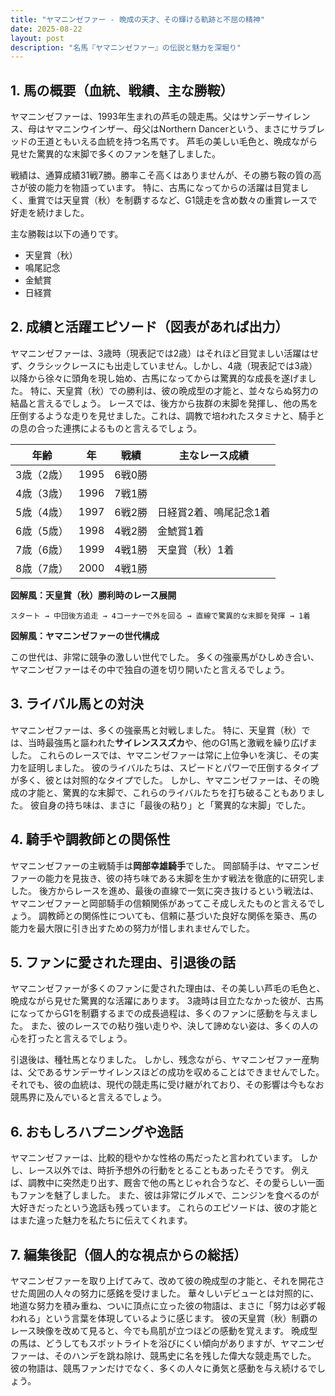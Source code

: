 ```yaml
---
title: "ヤマニンゼファー - 晩成の天才、その輝ける軌跡と不屈の精神"
date: 2025-08-22
layout: post
description: "名馬『ヤマニンゼファー』の伝説と魅力を深堀り"
---
```


## 1. 馬の概要（血統、戦績、主な勝鞍）

ヤマニンゼファーは、1993年生まれの芦毛の競走馬。父はサンデーサイレンス、母はヤマニンウインザー、母父はNorthern Dancerという、まさにサラブレッドの王道ともいえる血統を持つ名馬です。  芦毛の美しい毛色と、晩成ながら見せた驚異的な末脚で多くのファンを魅了しました。

戦績は、通算成績31戦7勝。勝率こそ高くはありませんが、その勝ち鞍の質の高さが彼の能力を物語っています。  特に、古馬になってからの活躍は目覚ましく、重賞では天皇賞（秋）を制覇するなど、G1競走を含め数々の重賞レースで好走を続けました。

主な勝鞍は以下の通りです。

* 天皇賞（秋）
* 鳴尾記念
* 金鯱賞
* 日経賞


## 2. 成績と活躍エピソード（図表があれば出力）

ヤマニンゼファーは、3歳時（現表記では2歳）はそれほど目覚ましい活躍はせず、クラシックレースにも出走していません。しかし、4歳（現表記では3歳）以降から徐々に頭角を現し始め、古馬になってからは驚異的な成長を遂げました。  特に、天皇賞（秋）での勝利は、彼の晩成型の才能と、並々ならぬ努力の結晶と言えるでしょう。  レースでは、後方から抜群の末脚を発揮し、他の馬を圧倒するような走りを見せました。これは、調教で培われたスタミナと、騎手との息の合った連携によるものと言えるでしょう。

| 年齢 | 年 | 戦績 | 主なレース成績 |
|---|---|---|---|
| 3歳（2歳） | 1995 | 6戦0勝 |  |
| 4歳（3歳） | 1996 | 7戦1勝 |  |
| 5歳（4歳） | 1997 | 6戦2勝 | 日経賞2着、鳴尾記念1着 |
| 6歳（5歳） | 1998 | 4戦2勝 | 金鯱賞1着 |
| 7歳（6歳） | 1999 | 4戦1勝 | 天皇賞（秋）1着 |
| 8歳（7歳） | 2000 | 4戦1勝 |  |


**図解風：天皇賞（秋）勝利時のレース展開**

```
スタート → 中団後方追走 → 4コーナーで外を回る → 直線で驚異的な末脚を発揮 → 1着
```

**図解風：ヤマニンゼファーの世代構成**

この世代は、非常に競争の激しい世代でした。  多くの強豪馬がひしめき合い、ヤマニンゼファーはその中で独自の道を切り開いたと言えるでしょう。


## 3. ライバル馬との対決

ヤマニンゼファーは、多くの強豪馬と対戦しました。  特に、天皇賞（秋）では、当時最強馬と謳われた**サイレンススズカ**や、他のG1馬と激戦を繰り広げました。  これらのレースでは、ヤマニンゼファーは常に上位争いを演じ、その実力を証明しました。  彼のライバルたちは、スピードとパワーで圧倒するタイプが多く、彼とは対照的なタイプでした。  しかし、ヤマニンゼファーは、その晩成の才能と、驚異的な末脚で、これらのライバルたちを打ち破ることもありました。  彼自身の持ち味は、まさに「最後の粘り」と「驚異的な末脚」でした。


## 4. 騎手や調教師との関係性

ヤマニンゼファーの主戦騎手は**岡部幸雄騎手**でした。  岡部騎手は、ヤマニンゼファーの能力を見抜き、彼の持ち味である末脚を生かす戦法を徹底的に研究しました。  後方からレースを進め、最後の直線で一気に突き抜けるという戦法は、ヤマニンゼファーと岡部騎手の信頼関係があってこそ成しえたものと言えるでしょう。  調教師との関係性についても、信頼に基づいた良好な関係を築き、馬の能力を最大限に引き出すための努力が惜しまれませんでした。


## 5. ファンに愛された理由、引退後の話

ヤマニンゼファーが多くのファンに愛された理由は、その美しい芦毛の毛色と、晩成ながら見せた驚異的な活躍にあります。  3歳時は目立たなかった彼が、古馬になってからG1を制覇するまでの成長過程は、多くのファンに感動を与えました。  また、彼のレースでの粘り強い走りや、決して諦めない姿は、多くの人の心を打ったと言えるでしょう。

引退後は、種牡馬となりました。  しかし、残念ながら、ヤマニンゼファー産駒は、父であるサンデーサイレンスほどの成功を収めることはできませんでした。  それでも、彼の血統は、現代の競走馬に受け継がれており、その影響は今もなお競馬界に及んでいると言えるでしょう。


## 6. おもしろハプニングや逸話

ヤマニンゼファーは、比較的穏やかな性格の馬だったと言われています。  しかし、レース以外では、時折予想外の行動をとることもあったそうです。  例えば、調教中に突然走り出す、厩舎で他の馬とじゃれ合うなど、その愛らしい一面もファンを魅了しました。  また、彼は非常にグルメで、ニンジンを食べるのが大好きだったという逸話も残っています。  これらのエピソードは、彼の才能とはまた違った魅力を私たちに伝えてくれます。


## 7. 編集後記（個人的な視点からの総括）

ヤマニンゼファーを取り上げてみて、改めて彼の晩成型の才能と、それを開花させた周囲の人々の努力に感銘を受けました。  華々しいデビューとは対照的に、地道な努力を積み重ね、ついに頂点に立った彼の物語は、まさに「努力は必ず報われる」という言葉を体現しているように感じます。  彼の天皇賞（秋）制覇のレース映像を改めて見ると、今でも鳥肌が立つほどの感動を覚えます。  晩成型の馬は、どうしてもスポットライトを浴びにくい傾向がありますが、ヤマニンゼファーは、そのハンデを跳ね除け、競馬史に名を残した偉大な競走馬でした。  彼の物語は、競馬ファンだけでなく、多くの人々に勇気と感動を与え続けるでしょう。

